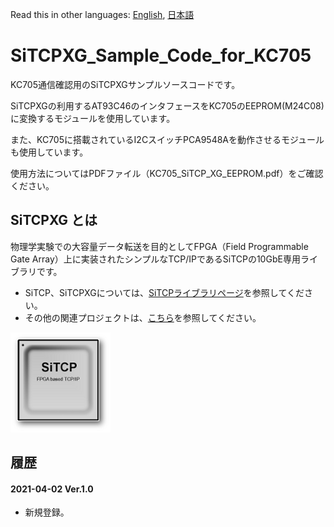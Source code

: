 Read this in other languages: [English](README.md), [日本語](README.ja.md)

# SiTCPXG_Sample_Code_for_KC705

KC705通信確認用のSiTCPXGサンプルソースコードです。

SiTCPXGの利用するAT93C46のインタフェースをKC705のEEPROM(M24C08)に変換するモジュールを使用しています。

また、KC705に搭載されているI2CスイッチPCA9548Aを動作させるモジュールも使用しています。

使用方法についてはPDFファイル（KC705_SiTCP_XG_EEPROM.pdf）をご確認ください。


## SiTCPXG とは

物理学実験での大容量データ転送を目的としてFPGA（Field Programmable Gate Array）上に実装されたシンプルなTCP/IPであるSiTCPの10GbE専用ライブラリです。

* SiTCP、SiTCPXGについては、[SiTCPライブラリページ](https://www.bbtech.co.jp/products/sitcp-library/)を参照してください。
* その他の関連プロジェクトは、[こちら](https://github.com/BeeBeansTechnologies)を参照してください。

![SiTCP](sitcp.png)


## 履歴

#### 2021-04-02 Ver.1.0

* 新規登録。

